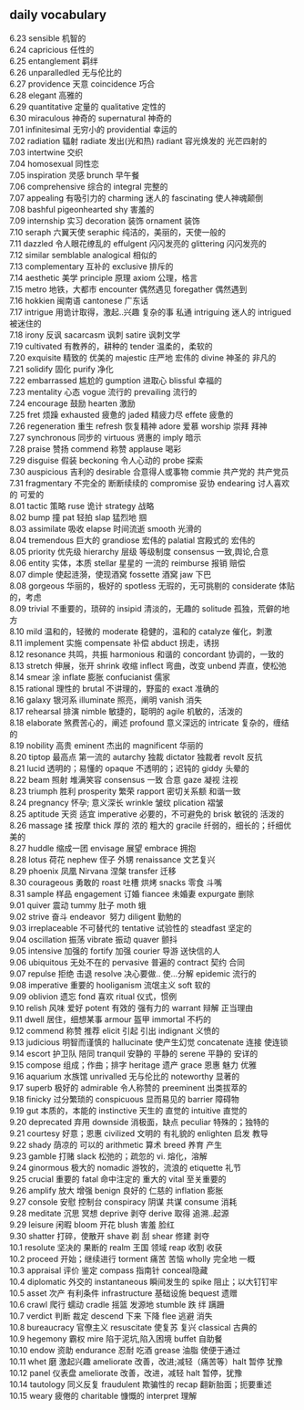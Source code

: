 ## daily vocabulary

6.23   sensible                 机智的\
6.24   capricious               任性的\
6.25   entanglement             羁绊\
6.26   unparalledled            无与伦比的\
6.27   providence               天意                  coincidence                巧合\
6.28   elegant                  高雅的\
6.29   quantitative             定量的                qualitative                定性的\
6.30   miraculous               神奇的                supernatural               神奇的\
7.01   infinitesimal            无穷小的              providential              幸运的\
7.02   radiation                辐射                  radiate                   发出(光和热)            radiant       容光焕发的 光芒四射的\
7.03   intertwine               交织\
7.04   homosexual               同性恋\
7.05   inspiration              灵感                  brunch                    早午餐\
7.06   comprehensive            综合的                integral                  完整的\
7.07   appealing                有吸引力的            charming                   迷人的                 fascinating    使人神魂颠倒\
7.08   bashful                                       pigeonhearted                                     shy            害羞的\
7.09   internship               实习                  decoration                 装饰                   ornament       装饰\
7.10   seraph                   六翼天使              seraphic                   纯洁的，美丽的，天使一般的\
7.11   dazzled                  令人眼花缭乱的         effulgent                 闪闪发亮的              glittering     闪闪发亮的\
7.12   similar                                       semblable                                         analogical     相似的\
7.13   complementary            互补的                exclusive                 排斥的\
7.14   aesthetic                美学                  principle                 原理                    axiom          公理，格言\
7.15   metro                    地铁，大都市           encounter                 偶然遇见                foregather     偶然遇到\
7.16   hokkien                  闽南语                cantonese                 广东话\
7.17   intrigue   用诡计取得，激起..兴趣  复杂的事  私通 intriguing                迷人的                  intrigued      被迷住的\
7.18   irony                    反讽                  sacarcasm                 讽刺                    satire         讽刺文学\
7.19   cultivated               有教养的，耕种的        tender                   温柔的，柔软的\
7.20   exquisite                精致的 优美的          majestic                  庄严地 宏伟的            divine        神圣的 非凡的\
7.21   solidify                 固化                  purify                    净化\
7.22   embarrassed              尴尬的                gumption                   进取心                  blissful      幸福的\
7.23   mentality                心态                  vogue                      流行的                  prevailing    流行的\
7.24   encourage                鼓励                  hearten                    激励\
7.25   fret                     烦躁                  exhausted                  疲惫的      jaded 精疲力尽  effete 疲惫的\
7.26   regeneration             重生              refresh     恢复精神           adore  爱慕        worship  崇拜 拜神\
7.27   synchronous              同步的             virtuous   贤惠的                                     imply          暗示\
7.28   praise                   赞扬                commend   称赞                                       applause      喝彩\
7.29   disguise                 假装                beckoning  令人心动的                                 probe         探索\
7.30   auspicious               吉利的              desirable  合意得人或事物                             commie      共产党的 共产党员\
7.31   fragmentary              不完全的  断断续续的 compromise 妥协                                      endearing   讨人喜欢的 可爱的\
8.01   tactic                   策略                ruse       诡计                                      strategy    战略\
8.02   bump                     撞                  pat        轻拍                                      slap        猛烈地 掴\
8.03   assimilate               吸收                elapse     时间流逝                                  smooth       光滑的\
8.04   tremendous               巨大的              grandiose  宏伟的                                    palatial     宫殿式的 宏伟的\
8.05   priority                 优先级              hierarchy  层级 等级制度                              consensus   一致,舆论,合意\
8.06   entity                   实体，本质          stellar     星星的 一流的                             reimburse   报销 赔偿\
8.07   dimple        使起涟漪，使现酒窝              fossette    酒窝                                     jaw         下巴\
8.08   gorgeous      华丽的，极好的                  spotless    无瑕的，无可挑剔的                        considerate  体贴的，考虑\
8.09   trivial       不重要的，琐碎的                insipid     清淡的，无趣的                            solitude    孤独，荒僻的地方\
8.10   mild          温和的，轻微的                  moderate    稳健的，温和的                            catalyze    催化，刺激\
8.11   implement     实施                           compensate  补偿                                     abduct      拐走，诱拐\
8.12   resonance     共鸣，共振                      harmonious  和谐的                                   concordant  协调的，一致的\
8.13   stretch       伸展，张开                      shrink      收缩              inflect 弯曲，改变   unbend 弄直，使松弛\
8.14   smear         涂                             inflate     膨胀                                     confucianist  儒家\
8.15   rational      理性的                          brutal      不讲理的，野蛮的                          exact       准确的\
8.16   galaxy        银河系                          illuminate  照亮，阐明                                vanish      消失\
8.17   rehearsal     排演                            nimble      敏捷的，聪明的                            agile       机敏的，活泼的\
8.18   elaborate     煞费苦心的，阐述                 profound    意义深远的                                intricate   复杂的，缠结的\
8.19   nobility      高贵                            eminent     杰出的                                    magnificent  华丽的\
8.20   tiptop  最高点 第一流的         autarchy 独裁                dictator 独裁者                         revolt 反抗\
8.21   lucid  透明的；易懂的                          opaque  不透明的；迟钝的                               giddy  头晕的\
8.22   beam 照射 堆满笑容                             consensus   一致 合意                                 gaze 凝视 注视\
8.23   triumph 胜利                                  prosperity 繁荣                                       rapport 密切关系额 和谐一致\
8.24   pregnancy  怀孕; 意义深长                      wrinkle 皱纹                                          plication  褶皱\
8.25   aptitude  天资 适宜                           imperative 必要的，不可避免的                           brisk 敏锐的 活泼的\
8.26   massage 揉 按摩                               thick 厚的 浓的 粗大的                           gracile 纤弱的，细长的；纤细优美的\
8.27   huddle 缩成一团                               envisage  展望                                         embrace  拥抱\
8.28   lotus 荷花                                    nephew  侄子 外甥                                      renaissance 文艺复兴\
8.29   phoenix 凤凰                                  Nirvana 涅槃                                           transfer 迁移\
8.30   courageous 勇敢的                             roast 吐槽 烘烤                                        snacks 零食 斗嘴\
8.31   sample 样品                                   engagement 订婚                fiancee 未婚妻                  expurgate 删除\
9.01   quiver 震动                                   tummy 肚子                                             moth 蛾\
9.02   strive 奋斗                                   endeavor  努力                                         diligent 勤勉的\
9.03   irreplaceable 不可替代的                    tentative  试验性的                                 steadfast 坚定的\
9.04   oscillation  振荡                          vibrate  振动                                        quaver  颤抖\
9.05   intensive  加强的                          fortify  加强                                        courier  导游 送快信的人\
9.06   ubiquitous 无处不在的                       pervasive  普遍的                                    contract  契约 合同\
9.07   repulse  拒绝 击退  resolve 决心要做..  使…分解 epidemic 流行的\
9.08   imperative 重要的 hooliganism 流氓主义 soft 软的\
9.09   oblivion  遗忘  fond  喜欢   ritual 仪式，惯例\
9.10   relish  风味 爱好  potent 有效的 强有力的  warrant 辩解 正当理由\
9.11   dwell  居住，细想某事  armour 盔甲  immortal 不朽的\
9.12   commend 称赞 推荐  elicit 引起 引出 indignant  义愤的\
9.13   judicious 明智而谨慎的 hallucinate 使产生幻觉 concatenate 连接 使连锁\
9.14   escort 护卫队 陪同    tranquil   安静的 平静的     serene  平静的 安详的\
9.15   compose 组成；作曲；排字  heritage 遗产   grace 恩惠 魅力 优雅\
9.16   aquarium 水族馆   unrivalled 无与伦比的 noteworthy 显著的\
9.17   superb 极好的  admirable 令人称赞的 preeminent 出类拔萃的\
9.18   finicky 过分繁琐的  conspicuous 显而易见的 barrier 障碍物\
9.19   gut 本质的，本能的   instinctive  天生的 直觉的  intuitive 直觉的\
9.20   deprecated 弃用   downside 消极面，缺点  peculiar 特殊的；独特的\
9.21   courtesy 好意；恩惠 civilized 文明的 有礼貌的   enlighten 启发 教导\
9.22   shady 荫凉的 可以的  arithmetic 算术  breed 养育 产生\
9.23   gamble 打赌 slack 松弛的；疏忽的  vi. 熔化，溶解\
9.24   ginormous 极大的 nomadic 游牧的，流浪的  etiquette 礼节\
9.25   crucial 重要的  fatal 命中注定的 重大的 vital 至关重要的\
9.26   amplify 放大 增强  benign 良好的 仁慈的 inflation 膨胀\
9.27   console 安慰 控制台 conspiracy 阴谋 共谋  consume 消耗\
9.28   meditate 沉思 冥想 deprive 剥夺 derive 取得 追溯..起源\
9.29   leisure 闲暇  bloom 开花 blush 害羞 脸红\
9.30   shatter 打碎，使散开  shave 剃 刮  shear 修建 剥夺\
10.1   resolute 坚决的 果断的  realm 王国 领域  reap 收割 收获\
10.2   proceed   开始；继续进行  torment 痛苦 苦恼   wholly   完全地 一概\
10.3   appraisal 评价 鉴定    compass 指南针   conceal隐藏\
10.4   diplomatic   外交的   instantaneous  瞬间发生的   spike 阻止；以大钉钉牢\
10.5   asset 次产 有利条件   infrastructure 基础设施  bequest 遗赠\
10.6   crawl  爬行 蠕动   cradle  摇篮 发源地   stumble 跌 绊 蹒跚\
10.7   verdict 判断 裁定  descend 下来 下降  flee 逃避 消失\
10.8   bureaucracy 官僚主义  resuscitate 使复苏 复兴   classical  古典的\
10.9   hegemony 霸权  mire 陷于泥坑,陷入困境  buffet 自助餐\
10.10  endow 资助 endurance 忍耐 吃酒  grease 油脂 使便于通过\
10.11  whet  磨 激起兴趣 ameliorate  改善，改进;减轻（痛苦等）halt 暂停 犹豫\
10.12  panel 仪表盘  ameliorate 改善，改进，减轻 halt 暂停，犹豫\
10.14  tautology  同义反复  fraudulent 欺骗性的 recap 翻新胎面；扼要重述\
10.15  weary 疲倦的  charitable 慷慨的  interpret 理解
